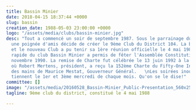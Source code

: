 ```yaml
---
title: Bassin Minier
date: 2018-04-15 18:37:44 +0000
slug: bassin
creation_date: 1988-05-03 23:00:00 +0000
logo: "/assets/media/clubs/bassin-minier.jpg"
desc: "Tout a commencé un soir de septembre 1987. Sous le parrainage du Club Esch-sur-Alzette,
  une poignée d'amis décide de créer le 9ème Club du District 104. La bande grandi
  et le nouveau Club a pu tenir sa 1ère réunion officielle le 4 mai 1988. L'essor
  rapide du club Bassin Minier a permis de fêter l'Assemblée Constitutive dès le 16
  novembre 1990. La remise de Charte fut célébrée le 13 juin 1992 à la Mairie de Mondorf-les-Bains,
  où Robert Mertens, président, a reçu la 152ème Charte du Fifty-One International
  des mains de Maurice Mestat, Gouverneur Général.   \nLes soirées inoubliables se
  tiennent le 1er et 3ème mercredi de chaque mois. Qu'on se le dise!"
committee: []
image: "/assets/media/20160528_Bassin-Minier_Public-Presentation_560x250.JPG"
tagline: 9ème club du district, constitué le 4 mai 1988

---
```

